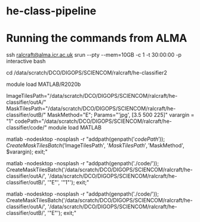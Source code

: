 # he-class-pipeline

# Running the commands from ALMA
ssh ralcraft@alma.icr.ac.uk
srun --pty --mem=10GB -c 1 -t 30:00:00 -p interactive bash

cd /data/scratch/DCO/DIGOPS/SCIENCOM/ralcraft/he-classifier2

module load MATLAB/R2020b

ImageTilesPath="/data/scratch/DCO/DIGOPS/SCIENCOM/ralcraft/he-classifier/outA/"
MaskTilesPath="/data/scratch/DCO/DIGOPS/SCIENCOM/ralcraft/he-classifier/outB/"
MaskMethod="E";
Params="'jpg', [3.5 500 225]"
varargin = "1"
codePath="/data/scratch/DCO/DIGOPS/SCIENCOM/ralcraft/he-classifier/code/"
module load MATLAB

matlab -nodesktop -nosplash -r "addpath(genpath('${codePath}')); CreateMaskTilesBatch('$ImageTilesPath', '$MaskTilesPath', '$MaskMethod', $varargin); exit;"

matlab -nodesktop -nosplash -r "addpath(genpath('./code/')); CreateMaskTilesBatch('/data/scratch/DCO/DIGOPS/SCIENCOM/ralcraft/he-classifier/outA/', '/data/scratch/DCO/DIGOPS/SCIENCOM/ralcraft/he-classifier/outB/', '"E"', '"1"'); exit;"

matlab -nodesktop -nosplash -r "addpath(genpath('./code/')); CreateMaskTilesBatch('/data/scratch/DCO/DIGOPS/SCIENCOM/ralcraft/he-classifier/outA/', '/data/scratch/DCO/DIGOPS/SCIENCOM/ralcraft/he-classifier/outB/', '"E"'); exit;"







